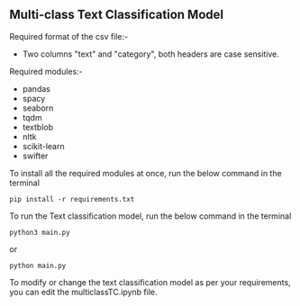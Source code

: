 ## Multi-class Text Classification Model

Required format of the csv file:-
- Two columns "text" and "category", both headers are case sensitive.

Required modules:-  
- pandas
- spacy
- seaborn
- tqdm
- textblob
- nltk
- scikit-learn
- swifter  

To install all the required modules at once, run the below command in the terminal

```
pip install -r requirements.txt
```

To run the Text classification model, run the below command in the terminal

```
python3 main.py
```
or  
```
python main.py
```

To modify or change the text classification model as per your requirements, you can edit the multiclassTC.ipynb file.
